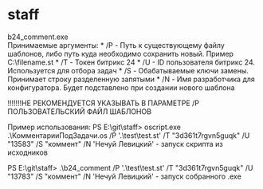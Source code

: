 # staff
b24_comment.exe  
	Принимаемые аргументы: 
		* /P - Путь к существующему файлу шаблонов, либо путь куда необходимо сохранить новый. Пример С:\filename.st
		* /T - Токен битрикс 24
		* /U - ID пользователя битрикс 24. Используется для отбора задач
		* /S - Обабатываемые ключи замены. Принимает строку разделенную запятыми
		* /N - Имя разработчика для конфигуратора. Будет подставлено при создании нового шаблона

!!!!!!!НЕ РЕКОМЕНДУЕТСЯ УКАЗЫВАТЬ В ПАРАМЕТРЕ /Р ПОЛЬЗОВАТЕЛЬСКИЙ ФАЙЛ ШАБЛОНОВ

Пример использования: 
PS E:\git\staff> oscript.exe .\КомментарииПодЗадачи.os /P '.\test\test.st' /T "3d361t7rgvn5guqk" /U "13583" /S "коммент" /N 'Нечуй Левицкий'      - запуск скрипта из исходников

PS E:\git\staff> .\b24_comment /P '.\test\test.st' /T "3d361t7rgvn5guqk" /U "13783" /S "коммент" /N 'Нечуй Левицкий'             - запуск собранного .ехе